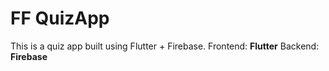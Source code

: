 # FF QuizApp

This is a quiz app built using Flutter + Firebase. 
Frontend: **Flutter** 
Backend: **Firebase** 
